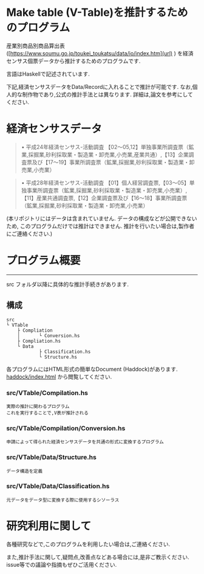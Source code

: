 # Make table (V-Table)を推計するためのプログラム

産業別商品別商品算出表([https://www.soumu.go.jp/toukei_toukatsu/data/io/index.htm](url) )
を経済センサス個票データから推計するためのプログラムです.

言語はHaskellで記述されています.

下記,経済センサスデータをData/Recordに入れることで推計が可能です.
なお,個人的な制作物であり,公式の推計手法とは異なります.
詳細は,論文を参考にしてください.


# 経済センサスデータ
> •   平成24年経済センサス-活動調査
> 【02～05,12】単独事業所調査票（鉱業,採掘業,砂利採取業・製造業・卸売業,小売業,産業共通）,【13】企業調査票及び【17～19】事業所調査票（鉱業,採掘業,砂利採取業・製造業・卸売業,小売業）

> •   平成28年経済センサス-活動調査
>【01】個人経営調査票,【03～05】単独事業所調査票（鉱業,採掘業,砂利採取業・製造業・卸売業,小売業）,【11】産業共通調査票,【12】企業調査票及び【16～18】事業所調査票（鉱業,採掘業,砂利採取業・製造業・卸売業,小売業）

(本リポジトリにはデータは含まれていません. データの構成などが公開できないため, このプログラムだけでは推計はできません. 推計を行いたい場合は,製作者にご連絡ください.)

# プログラム概要
------------------------------------------------------------------
src フォルダ以降に具体的な推計手続きがあります.

## 構成

	src
	└ VTable
    	├ Compliation
    	│ 		└ Conversion.hs
    	├ Compliation.hs
    	└ Data
        		├ Classification.hs
        		└ Structure.hs

各プログラムにはHTML形式の簡単なDocument (Haddock)があります.
[haddock/index.html](https://htmlpreview.github.io/?https://raw.githubusercontent.com/yakagika/sna_make_table/master/haddock/index.html) から閲覧してください.


### src/VTable/Compilation.hs
    実際の推計に関わるプログラム
    これを実行することで,V表が推計される

### src/VTable/Compilation/Conversion.hs
    申請によって得られた経済センサスデータを共通の形式に変換するプログラム

### src/VTable/Data/Structure.hs
    データ構造を定義

### src/VTable/Data/Classification.hs
    元データをデータ型に変換する際に使用するシソーラス

# 研究利用に関して 
各種研究などで,このプログラムを利用したい場合は,ご連絡ください.

また,推計手法に関して,疑問点,改善点などある場合には,是非ご教示ください.
issue等での議論や指摘もぜひご活用ください.



